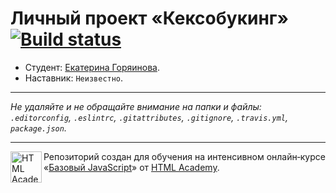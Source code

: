 # Личный проект «Кексобукинг» [![Build status][travis-image]][travis-url]

* Студент: [Екатерина Горяинова](https://up.htmlacademy.ru/javascript/9/user/276737).
* Наставник: `Неизвестно`.

---

_Не удаляйте и не обращайте внимание на папки и файлы:_<br>
_`.editorconfig`, `.eslintrc`, `.gitattributes`, `.gitignore`, `.travis.yml`, `package.json`._

---

<a href="https://htmlacademy.ru/intensive/javascript"><img align="left" width="50" height="50" title="HTML Academy" src="https://up.htmlacademy.ru/static/img/intensive/javascript/logo-for-github.svg"></a>

Репозиторий создан для обучения на интенсивном онлайн‑курсе «[Базовый JavaScript](https://htmlacademy.ru/intensive/javascript)» от [HTML Academy](https://htmlacademy.ru).

[travis-image]: https://travis-ci.org/htmlacademy-javascript/276737-keksobooking.svg?branch=master
[travis-url]: https://travis-ci.org/htmlacademy-javascript/276737-keksobooking
